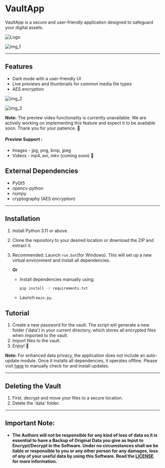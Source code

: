 
# VaultApp

VaultApp is a secure and user-friendly application designed to safeguard your digital assets.

![Logo](https://github.com/sdmdg/vaultapp/assets/151946448/68282bff-03ca-4c43-877b-fd961e1763da)

![img_1](https://github.com/sdmdg/vaultapp/assets/151946448/d74206fd-15ea-4b0a-ac50-50ab567a8911)

---

## Features

* Dark mode with a user-friendly UI
* Live previews and thumbnails for common media file types
* AES encryption

![img_2](https://github.com/sdmdg/vaultapp/assets/151946448/19e6293f-13f7-4144-80e9-dfb8b7e53e28)

![img_3](https://github.com/sdmdg/vaultapp/assets/151946448/3d8be3cf-9905-4d8c-84fe-3acb78aed423)


**Note:** The preview video functionality is currently unavailable. We are actively working on implementing this feature and expect it to be available soon. Thank you for your patience. 🙂

#### Preview Support :

* Images - jpg, png, bmp, jpeg
* Videos - mp4, avi, mkv (coming soon) 🙂

## External Dependencies

* PyQt5
* opencv-python
* numpy
* cryptography (AES encryption)

---

## Installation

1. Install Python 3.11 or above.
2. Clone the repository to your desired location or download the ZIP and extract it.
3. Recommended: Launch `run.bat`(for Windows). This will set up a new virtual environment and install all dependencies.

   **Or**

   - Install dependencies manually using:
     ```bash
     pip install -r requirements.txt
     ```
   - Launch `main.py`.

## Tutorial

1. Create a new password for the vault. The script will generate a new folder ('data') in your current directory, which stores all encrypted files when imported to the vault.
2. Import files to the vault.
3. Enjoy! 🙂

**Note:** For enhanced data privacy, the application does not include an auto-update module. Once it installs all dependencies, it operates offline. Please visit [here](https://github.com/sdmdg/vaultapp/) to manually check for and install updates.

---

## Deleting the Vault

1. First, decrypt and move your files to a secure location.
2. Delete the 'data' folder.

---

## Important Note:

-	**The Authors will not be responsible for any kind of loss of data so it is essential to have a Backup of Original Data you give as Input to Encrypt/Decrypt in the Software. Under no circumstances shall we be liable or responsible to you or any other person for any damages, loss of any of your useful data by using this Software. Read the [LICENSE](https://github.com/sdmdg/vaultapp/blob/master/LICENSE) for more information.**
